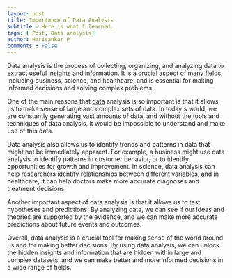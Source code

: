 ```yaml
---
layout: post
title: Importance of Data Analysis
subtitle : Here is what I learned.
tags: [ Post, Data analysis]
author: Harisankar P
comments : False
---
```


Data analysis is the process of collecting, organizing, and analyzing data to extract useful insights and information. It is a crucial aspect of many fields, including business, science, and healthcare, and is essential for making informed decisions and solving complex problems.

One of the main reasons that [data](https://en.wikipedia.org/wiki/Data) analysis is so important is that it allows us to make sense of large and complex sets of data. In today's world, we are constantly generating vast amounts of data, and without the tools and techniques of data analysis, it would be impossible to understand and make use of this data.

Data analysis also allows us to identify trends and patterns in data that might not be immediately apparent. For example, a business might use data analysis to identify patterns in customer behavior, or to identify opportunities for growth and improvement. In science, data analysis can help researchers identify relationships between different variables, and in healthcare, it can help doctors make more accurate diagnoses and treatment decisions.

Another important aspect of data analysis is that it allows us to test hypotheses and predictions. By analyzing data, we can see if our ideas and theories are supported by the evidence, and we can make more accurate predictions about future events and outcomes.

Overall, data analysis is a crucial tool for making sense of the world around us and for making better decisions. By using data analysis, we can unlock the hidden insights and information that are hidden within large and complex datasets, and we can make better and more informed decisions in a wide range of fields.
